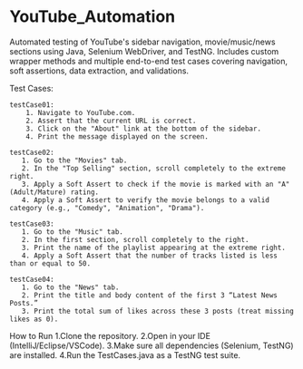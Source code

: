 # YouTube_Automation

Automated testing of YouTube's sidebar navigation, movie/music/news sections using Java, Selenium WebDriver, and TestNG. Includes custom wrapper methods and multiple end-to-end test cases covering navigation, soft assertions, data extraction, and validations.

Test Cases:

    testCase01:
        1. Navigate to YouTube.com.
        2. Assert that the current URL is correct.
        3. Click on the "About" link at the bottom of the sidebar.
        4. Print the message displayed on the screen.

    testCase02:
       1. Go to the "Movies" tab.
       2. In the "Top Selling" section, scroll completely to the extreme right.
       3. Apply a Soft Assert to check if the movie is marked with an "A" (Adult/Mature) rating.
       4. Apply a Soft Assert to verify the movie belongs to a valid category (e.g., "Comedy", "Animation", "Drama").

    testCase03:
       1. Go to the "Music" tab.
       2. In the first section, scroll completely to the right.
       3. Print the name of the playlist appearing at the extreme right.
       4. Apply a Soft Assert that the number of tracks listed is less than or equal to 50.

    testCase04:
       1. Go to the "News" tab.
       2. Print the title and body content of the first 3 “Latest News Posts.”
       3. Print the total sum of likes across these 3 posts (treat missing likes as 0).

How to Run
1.Clone the repository.
2.Open in your IDE (IntelliJ/Eclipse/VSCode).
3.Make sure all dependencies (Selenium, TestNG) are installed.
4.Run the TestCases.java as a TestNG test suite.
